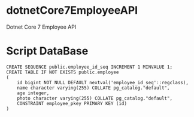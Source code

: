 # dotnetCore7EmployeeAPI
Dotnet Core 7 Employee API

# Script DataBase

```
CREATE SEQUENCE public.employee_id_seq INCREMENT 1 MINVALUE 1;
CREATE TABLE IF NOT EXISTS public.employee
(
    id bigint NOT NULL DEFAULT nextval('employee_id_seq'::regclass),
    name character varying(255) COLLATE pg_catalog."default",
    age integer,
    photo character varying(255) COLLATE pg_catalog."default",
    CONSTRAINT employee_pkey PRIMARY KEY (id)
)
```